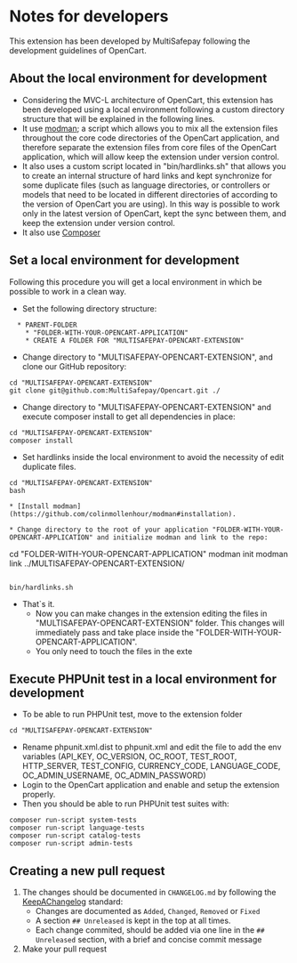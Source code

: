 # Notes for developers
This extension has been developed by MultiSafepay following the development guidelines of OpenCart.

## About the local environment for development
* Considering the MVC-L architecture of OpenCart, this extension has been developed using a local environment following a custom directory structure that will be explained in the following lines. 
* It use [modman](https://github.com/colinmollenhour/modman); a script which allows you to mix all the extension files throughout the core code directories of the OpenCart application, and therefore separate the extension files from core files of the OpenCart application, which will allow keep the extension under version control.
* It also uses a custom script located in "bin/hardlinks.sh" that allows you to create an internal structure of hard links and kept synchronize for some duplicate files (such as language directories, or controllers or models that need to be located in different directories of according to the version of OpenCart you are using). In this way is possible to work only in the latest version of OpenCart, kept the sync between them, and keep the extension under version control.
* It also use [Composer](https://getcomposer.org/)

## Set a local environment for development
Following this procedure you will get a local environment in which be possible to work in a clean way.

* Set the following directory structure:
```
  * PARENT-FOLDER
    * "FOLDER-WITH-YOUR-OPENCART-APPLICATION"
    * CREATE A FOLDER FOR "MULTISAFEPAY-OPENCART-EXTENSION"
 ```     

* Change directory to "MULTISAFEPAY-OPENCART-EXTENSION", and clone our GitHub repository: 
```
cd "MULTISAFEPAY-OPENCART-EXTENSION"
git clone git@github.com:MultiSafepay/Opencart.git ./
```

* Change directory to "MULTISAFEPAY-OPENCART-EXTENSION" and execute composer install to get all dependencies in place:
```
cd "MULTISAFEPAY-OPENCART-EXTENSION"
composer install
```

* Set hardlinks inside the local environment to avoid the necessity of edit duplicate files. 
```
cd "MULTISAFEPAY-OPENCART-EXTENSION" 
bash 

* [Install modman](https://github.com/colinmollenhour/modman#installation).

* Change directory to the root of your application "FOLDER-WITH-YOUR-OPENCART-APPLICATION" and initialize modman and link to the repo:
```
cd "FOLDER-WITH-YOUR-OPENCART-APPLICATION" 
modman init
modman link ../MULTISAFEPAY-OPENCART-EXTENSION/
```

bin/hardlinks.sh
```


* That`s it. 
  * Now you can make changes in the extension editing the files in "MULTISAFEPAY-OPENCART-EXTENSION" folder. This changes will immediately pass and take place inside the "FOLDER-WITH-YOUR-OPENCART-APPLICATION". 
  * You only need to touch the files in the exte


## Execute PHPUnit test in a local environment for development

* To be able to run PHPUnit test, move to the extension folder

```
cd "MULTISAFEPAY-OPENCART-EXTENSION"
``` 

* Rename phpunit.xml.dist to phpunit.xml and edit the file to add the env variables (API_KEY, OC_VERSION, OC_ROOT, TEST_ROOT, HTTP_SERVER, TEST_CONFIG, CURRENCY_CODE, LANGUAGE_CODE, OC_ADMIN_USERNAME, OC_ADMIN_PASSWORD)
* Login to the OpenCart application and enable and setup the extension properly.
* Then you should be able to run PHPUnit test suites with: 

```
composer run-script system-tests
composer run-script language-tests
composer run-script catalog-tests
composer run-script admin-tests
```


## Creating a new pull request
1) The changes should be documented in `CHANGELOG.md` by following the [KeepAChangelog](https://keepachangelog.com/en/1.0.0/) standard:
    - Changes are documented as `Added`, `Changed`, `Removed` or `Fixed`
    - A section `## Unreleased` is kept in the top at all times.
    - Each change commited, should be added via one line in the `## Unreleased` section, with a brief and concise commit message
2) Make your pull request